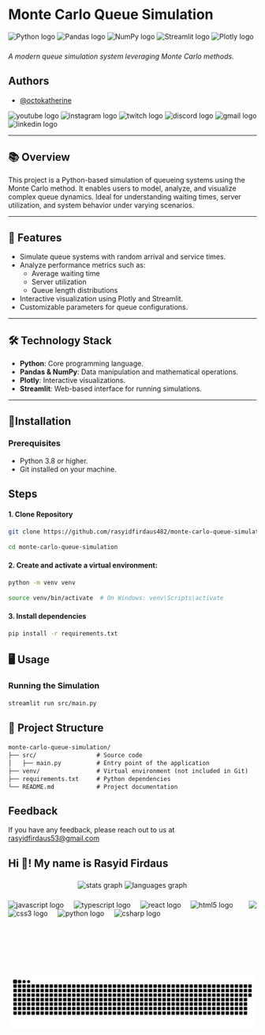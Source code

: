 # Monte Carlo Queue Simulation

<div align="left">
  <!-- Teknologi -->
  <img src="https://img.shields.io/badge/Python-3776AB?style=for-the-badge&logo=python&logoColor=white" alt="Python logo" height="35" />
  <img src="https://img.shields.io/badge/Pandas-150458?style=for-the-badge&logo=pandas&logoColor=white" alt="Pandas logo" height="35" />
  <img src="https://img.shields.io/badge/NumPy-013243?style=for-the-badge&logo=numpy&logoColor=white" alt="NumPy logo" height="35" />
  <img src="https://img.shields.io/badge/Streamlit-FF4B4B?style=for-the-badge&logo=streamlit&logoColor=white" alt="Streamlit logo" height="35" />
  <img src="https://img.shields.io/badge/Plotly-3F4F75?style=for-the-badge&logo=plotly&logoColor=white" alt="Plotly logo" height="35" />
</div>

###




###

*A modern queue simulation system leveraging Monte Carlo methods.*
## Authors

- [@octokatherine](https://github.com/rasyidfirdaus482)
<div align="left">
  <img src="https://img.shields.io/static/v1?message=Youtube&logo=youtube&label=&color=FF0000&logoColor=white&labelColor=&style=for-the-badge" height="35" alt="youtube logo"  />
  <img src="https://img.shields.io/static/v1?message=Instagram&logo=instagram&label=&color=E4405F&logoColor=white&labelColor=&style=for-the-badge" height="35" alt="instagram logo"  />
  <img src="https://img.shields.io/static/v1?message=Twitch&logo=twitch&label=&color=9146FF&logoColor=white&labelColor=&style=for-the-badge" height="35" alt="twitch logo"  />
  <img src="https://img.shields.io/static/v1?message=Discord&logo=discord&label=&color=7289DA&logoColor=white&labelColor=&style=for-the-badge" height="35" alt="discord logo"  />
  <img src="https://img.shields.io/static/v1?message=Gmail&logo=gmail&label=&color=D14836&logoColor=white&labelColor=&style=for-the-badge" height="35" alt="gmail logo"  />
  <img src="https://img.shields.io/static/v1?message=LinkedIn&logo=linkedin&label=&color=0077B5&logoColor=white&labelColor=&style=for-the-badge" height="35" alt="linkedin logo"  />
</div>

---

## 📚 Overview

This project is a Python-based simulation of queueing systems using the Monte Carlo method. It enables users to model, analyze, and visualize complex queue dynamics. Ideal for understanding waiting times, server utilization, and system behavior under varying scenarios.

---

## 🚀 Features

- Simulate queue systems with random arrival and service times.
- Analyze performance metrics such as:
  - Average waiting time
  - Server utilization
  - Queue length distributions
- Interactive visualization using Plotly and Streamlit.
- Customizable parameters for queue configurations.

---

## 🛠️ Technology Stack

- **Python**: Core programming language.
- **Pandas & NumPy**: Data manipulation and mathematical operations.
- **Plotly**: Interactive visualizations.
- **Streamlit**: Web-based interface for running simulations.

---

## 🔧Installation
### Prerequisites
- Python 3.8 or higher.
- Git installed on your machine.

## Steps
#### 1. Clone Repository
```bash
git clone https://github.com/rasyidfirdaus482/monte-carlo-queue-simulation.git
```
```bash
cd monte-carlo-queue-simulation
```
#### 2. Create and activate a virtual environment:
```bash
python -m venv venv
```

```bash
source venv/bin/activate  # On Windows: venv\Scripts\activate
```
#### 3. Install dependencies
```bash
pip install -r requirements.txt
```

## 🖥️ Usage
### Running the Simulation
```bash
streamlit run src/main.py
```


## 📂 Project Structure

```plaintext
monte-carlo-queue-simulation/         
├── src/                 # Source code
│   ├── main.py          # Entry point of the application
├── venv/                # Virtual environment (not included in Git)
├── requirements.txt     # Python dependencies
└── README.md            # Project documentation

```

## Feedback

If you have any feedback, please reach out to us at rasyidfirdaus53@gmail.com

<h2 align="left">Hi 👋! My name is Rasyid Firdaus</h2>

###

<div align="center">
  <img src="https://github-readme-stats.vercel.app/api?username=maurodesouza&hide_title=false&hide_rank=false&show_icons=true&include_all_commits=true&count_private=true&disable_animations=false&theme=dracula&locale=en&hide_border=false" height="150" alt="stats graph"  />
  <img src="https://github-readme-stats.vercel.app/api/top-langs?username=maurodesouza&locale=en&hide_title=false&layout=compact&card_width=320&langs_count=5&theme=dracula&hide_border=false" height="150" alt="languages graph"  />
</div>

###

<img align="right" height="150" src="https://i.imgflip.com/65efzo.gif"  />

###

<div align="left">
  <img src="https://cdn.jsdelivr.net/gh/devicons/devicon/icons/javascript/javascript-original.svg" height="30" alt="javascript logo"  />
  <img width="12" />
  <img src="https://cdn.jsdelivr.net/gh/devicons/devicon/icons/typescript/typescript-original.svg" height="30" alt="typescript logo"  />
  <img width="12" />
  <img src="https://cdn.jsdelivr.net/gh/devicons/devicon/icons/react/react-original.svg" height="30" alt="react logo"  />
  <img width="12" />
  <img src="https://cdn.jsdelivr.net/gh/devicons/devicon/icons/html5/html5-original.svg" height="30" alt="html5 logo"  />
  <img width="12" />
  <img src="https://cdn.jsdelivr.net/gh/devicons/devicon/icons/css3/css3-original.svg" height="30" alt="css3 logo"  />
  <img width="12" />
  <img src="https://cdn.jsdelivr.net/gh/devicons/devicon/icons/python/python-original.svg" height="30" alt="python logo"  />
  <img width="12" />
  <img src="https://cdn.jsdelivr.net/gh/devicons/devicon/icons/csharp/csharp-original.svg" height="30" alt="csharp logo"  />
</div>

<br clear="both">

<img src="https://raw.githubusercontent.com/rasyidfirdaus482/monte-carlo-queue-simulation/refs/heads/output/snake.svg" alt="Snake animation" />


###